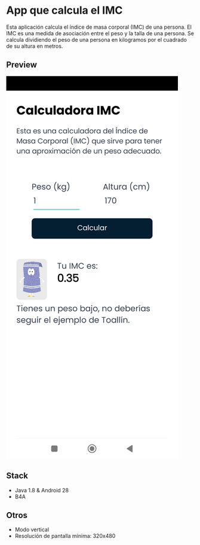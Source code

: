 # App que calcula el IMC

Esta aplicación calcula el índice de masa corporal (IMC) de una persona. El IMC es una medida de asociación entre el peso y la talla de una persona. Se calcula dividiendo el peso de una persona en kilogramos por el cuadrado de su altura en metros.

## Preview

![image](README-images/low-example.png)

## Stack

- Java 1.8 & Android 28
- B4A

## Otros

- Modo vertical
- Resolución de pantalla mínima: 320x480
